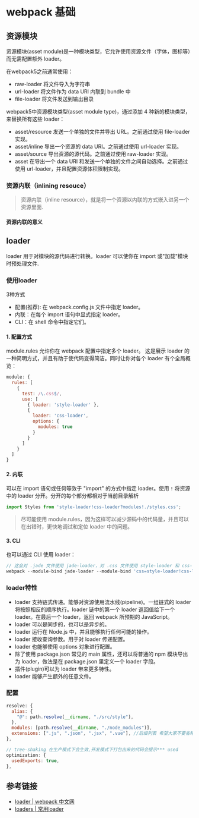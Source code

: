 # webpack 基础

## 资源模块
资源模块(asset module)是一种模块类型，它允许使用资源文件（字体，图标等）而无需配置额外 loader。

在webpack5之前通常使用：
* raw-loader 将文件导入为字符串
* url-loader 将文件作为 data URI 内联到 bundle 中
* file-loader 将文件发送到输出目录

webpack5中资源模块类型(asset module type)，通过添加 4 种新的模块类型，来替换所有这些 loader：
* asset/resource 发送一个单独的文件并导出 URL。之前通过使用 file-loader 实现。
* asset/inline 导出一个资源的 data URI。之前通过使用 url-loader 实现。
* asset/source 导出资源的源代码。之前通过使用 raw-loader 实现。
* asset 在导出一个 data URI 和发送一个单独的文件之间自动选择。之前通过使用 url-loader，并且配置资源体积限制实现。

### 资源内联（inlining resouce）
> 资源内联（inline resource），就是将一个资源以内联的方式嵌入进另一个资源里面.
#### 资源内联的意义

## loader
loader 用于对模块的源代码进行转换。loader 可以使你在 import 或"加载"模块时预处理文件.

### 使用loader
3种方式
* 配置(推荐): 在 webpack.config.js 文件中指定 loader。
* 内联：在每个 import 语句中显式指定 loader。
* CLI：在 shell 命令中指定它们。
#### 1. 配置方式
module.rules 允许你在 webpack 配置中指定多个 loader。 这是展示 loader 的一种简明方式，并且有助于使代码变得简洁。同时让你对各个 loader 有个全局概览：
```js
module: {
  rules: [
    {
      test: /\.css$/,
      use: [
        { loader: 'style-loader' },
        {
          loader: 'css-loader',
          options: {
            modules: true
          }
        }
      ]
    }
  ]
}
```
#### 2. 内联
可以在 import 语句或任何等效于 "import" 的方式中指定 loader。使用 `!` 将资源中的 loader 分开。分开的每个部分都相对于当前目录解析
```js
import Styles from 'style-loader!css-loader?modules!./styles.css';
```
> 尽可能使用 module.rules，因为这样可以减少源码中的代码量，并且可以在出错时，更快地调试和定位 loader 中的问题。

#### 3. CLI
也可以通过 CLI 使用 loader：
```js
// 这会对 .jade 文件使用 jade-loader，对 .css 文件使用 style-loader 和 css-loader。
webpack --module-bind jade-loader --module-bind 'css=style-loader!css-loader'
```
### loader特性
* loader 支持链式传递。能够对资源使用流水线(pipeline)。一组链式的 loader 将按照相反的顺序执行。loader 链中的第一个 loader 返回值给下一个 
loader。在最后一个 loader，返回 webpack 所预期的 JavaScript。
* loader 可以是同步的，也可以是异步的。
* loader 运行在 Node.js 中，并且能够执行任何可能的操作。
* loader 接收查询参数。用于对 loader 传递配置。
* loader 也能够使用 options 对象进行配置。
* 除了使用 package.json 常见的 main 属性，还可以将普通的 npm 模块导出为 loader，做法是在 package.json 里定义一个 loader 字段。
* 插件(plugin)可以为 loader 带来更多特性。
* loader 能够产生额外的任意文件。


### 配置
```js
resolve: {
  alias: {
    "@": path.resolve(__dirname, "./src/style"),
  },
  modules: [path.resolve(__dirname, "./node_modules")],
  extensions: [".js", ".json", ".jsx", ".vue"], //后缀列表 希望大家不要省略后缀，因为会浪费查询时间。
},

// tree-shaking 在生产模式下会生效,开发模式下打包出来的代码会提示*** used
optimization: {
  usedExports: true,
},
```


## 参考链接
* [loader | webpack 中文网](https://www.webpackjs.com/concepts/loaders/#configuration)
* [loaders | 常用loader](https://www.webpackjs.com/loaders/#%E6%A0%B7%E5%BC%8F)